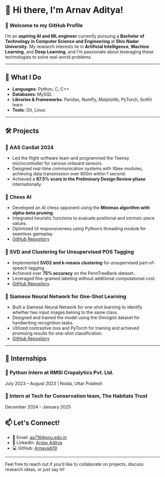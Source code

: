 # 👋 Hi there, I'm **Arnav Aditya**!  

### 🌟 Welcome to my GitHub Profile  

I’m an **aspiring AI and ML engineer** currently pursuing a **Bachelor of Technology in Computer Science and Engineering** at **Shiv Nadar University**. My research interests lie in **Artificial Intelligence**, **Machine Learning**, and **Deep Learning**, and I’m passionate about leveraging these technologies to solve real-world problems.

---

## 🚀 **What I Do**  
- **Languages**: Python, C, C++
- **Databases**: MySQL  
- **Libraries & Frameworks**: Pandas, NumPy, Matplotlib, PyTorch, SciKit learn 
- **Tools**: Git, Linux

---

## 🛠️ **Projects**  

### 🔹 **AAS CanSat 2024**  
- Led the flight software team and programmed the Teensy microcontroller for various onboard sensors.  
- Designed real-time communication systems with Xbee modules, achieving data transmission over 800m within 1 second.  
- Achieved a **97.5% score in the Preliminary Design Review phase** internationally.  

### 🔹 **Chess AI**  
- Developed an AI chess opponent using the **Minimax algorithm with alpha-beta pruning**.  
- Integrated heuristic functions to evaluate positional and intrinsic piece values.  
- Optimized UI responsiveness using Python’s threading module for seamless gameplay.  
- [GitHub Repository](https://github.com/SanskarGithub07/AI_Project_MiniChess)  

### 🔹 **SVD and Clustering for Unsupervised POS Tagging**  
- Implemented **SVD2 and k-means clustering** for unsupervised part-of-speech tagging.  
- Achieved over **75% accuracy** on the PennTreeBank dataset.  
- Leveraged fine-grained labeling without additional computational cost.  
- [GitHub Repository](https://github.com/ANotFox/FDS-Implementation)

### 🔹 **Siamese Neural Network for One-Shot Learning**  
- Built a Siamese Neural Network for one-shot learning to identify whether two input images belong to the same class.  
- Designed and trained the model using the Omniglot dataset for handwriting recognition tasks.  
- Utilized contrastive loss and PyTorch for training and achieved promising results for one-shot classification.  
- [GitHub Repository](https://github.com/Arnavadi19/siamese-one-shot)
---
## 🏢 **Internships**
### 🔹 Python Intern at RMSI Cropalytics Pvt. Ltd.

July 2023 – August 2023 | Noida, Uttar Pradesh

### 🔹 Intern at Tech for Conservation team, The Habitats Trust

December 2024 – January 2025

## 📫 **Let's Connect!**  
- 📧 Email: [aa716@snu.edu.in](mailto:aa716@snu.edu.in)  
- 💼 LinkedIn: [Arnav Aditya](https://www.linkedin.com/in/arnav-aditya-53221524a/)  
- 💻 GitHub: [Arnavadi19](https://github.com/Arnavadi19)  

---

Feel free to reach out if you’d like to collaborate on projects, discuss research ideas, or just say hi!
